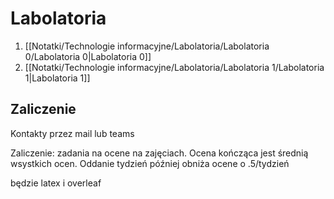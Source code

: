 # Labolatoria
1. [[Notatki/Technologie informacyjne/Labolatoria/Labolatoria 0/Labolatoria 0|Labolatoria 0]]
2. [[Notatki/Technologie informacyjne/Labolatoria/Labolatoria 1/Labolatoria 1|Labolatoria 1]]


## Zaliczenie
Kontakty przez mail lub teams

Zaliczenie:
zadania na ocene na zajęciach. Ocena kończąca jest średnią wsystkich ocen. Oddanie tydzień później obniża ocene o .5/tydzień

będzie latex i overleaf